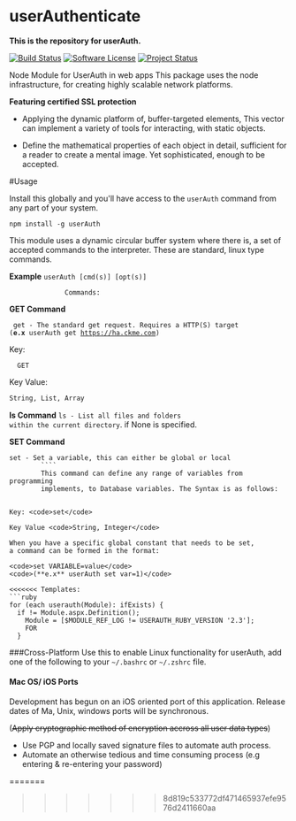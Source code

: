 # userAuthenticate
**This is the repository for userAuth.**

[![Build Status](https://travis-ci.org/ArcanaMagus/userAuthenticate.svg?branch=userAuth)](https://travis-ci.org/ArcanaMagus/userAuthenticate)
[![Software License](https://img.shields.io/badge/license-MIT-brightgreen.svg)](https://github.com/ArcanaMagus/userAuthenticate/blob/userAuth/LICENSE)
[![Project Status](http://stillmaintained.com/ArcanaMagus/userAuthenticate.png)](http://stillmaintained.com/ArcanaMagus/userAuthenticate)


Node Module for UserAuth in web apps
  This package uses the node infrastructure, for
  creating highly scalable network platforms.
   
  **Featuring certified SSL protection**
  
  - Applying the dynamic platform of, buffer-targeted elements,
  This vector can implement a variety of tools for interacting,
  with static objects.
  
  - Define the mathematical properties of each object in detail,
  sufficient for a reader to create a mental image. Yet sophisticated,
  enough to be accepted. 

#Usage

Install this globally and you'll have access to the <code>userAuth</code> command from any part of
your system.
 
 <code>npm install -g userAuth</code>
  
  This module uses a dynamic circular buffer system where there is,
  a set of accepted commands to the interpreter. These are standard,
  linux type commands.
  
  **Example**
  <code>userAuth [cmd(s)] [opt(s)] </code>
   
                  Commands:
  **GET Command**
  
  <code> get - The standard get request. Requires a HTTP(S) target </code>
            <code>(**e.x** userAuth get https://ha.ckme.com)</code> 
            
Key:
``` UNIX-bash
  GET
```

Key Value:
``` bash
String, List, Array
```

  **ls Command**
  <code>ls - List all files and folders within the current directory</code>.
  if None is specified.
            
  **SET Command**  
  
  ``` UNIX-bash
  set - Set a variable, this can either be global or local
          ````
          This command can define any range of variables from programming
          implements, to Database variables. The Syntax is as follows:
        

  Key: <code>set</code>
  
  Key Value <code>String, Integer</code>
          
  When you have a specific global constant that needs to be set,
  a command can be formed in the format:
          
 <code>set VARIABLE=value</code>
 <code>(**e.x** userAuth set var=1)</code>
  
<<<<<<< Templates:
```ruby 
  for (each userauth(Module): ifExists) {
    if != Module.aspx.Definition();
      Module = [$MODULE_REF_LOG != USERAUTH_RUBY_VERSION '2.3'];
      FOR 
    }
```
###Cross-Platform
Use this to enable Linux functionality for userAuth, add one of the following to your
<code>~/.bashrc</code> or <code>~/.zshrc</code> file.

#### Mac OS/ iOS Ports
Development has begun on an iOS oriented port of this application. Release dates of 
Ma, Unix, windows ports will be synchronous.

 
  (~~Apply cryptographic method of encryption accross all user data types~~)
  - Use PGP and locally saved signature files to automate auth process.
  - Automate an otherwise tedious and time consuming process (e.g entering
   & re-entering your password)
  
=======
>>>>>>> 8d819c533772df471465937efe9576d2411660aa
